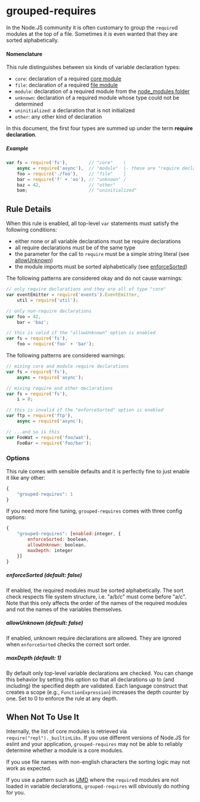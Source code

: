 # grouped-requires
In the Node.JS community it is often customary to group the `require`d modules at the top of a file. Sometimes it is even wanted that they are sorted alphabetically.

#### Nomenclature
This rule distinguishes between six kinds of variable declaration types:
 - `core`: declaration of a required [core module][1]
 - `file`: declaration of a required [file module][2]
 - `module`: declaration of a required module from the [node_modules folder][3]
 - `unknown`: declaration of a required module whose type could not be determined
 - `uninitialized`: a declaration that is not initialized
 - `other`: any other kind of declaration

In this document, the first four types are summed up under the term **require declaration**.

##### Example
```javascript
var fs = require('fs'),        // "core"    \
    async = require('async'),  // "module"  |- these are "require declaration"s
    foo = require('./foo'),    // "file"    |
    bar = require('f' + 'oo'), // "unknown" /
    baz = 42,                  // "other"
    bam;                       // "uninitialized"
```

## Rule Details

When this rule is enabled, all top-level `var` statements must satisfy the following conditions:

 - either none or all variable declarations must be require declarations
 - all require declarations must be of the same type
 - the parameter for the call to `require` must be a simple string literal (see [allowUnknown](grouped-requires.md#allowunknown-default-false))
 - the module imports must be sorted alphabetically (see [enforceSorted](grouped-requires.md#enforcesorted-default-false))

The following patterns are considered okay and do not cause warnings:

```js
// only require declarations and they are all of type "core"
var eventEmitter = require('events').EventEmitter,
    util = require('util');

// only non-require declarations
var foo = 42,
    bar = 'baz';

// this is valid if the "allowUnknown" option is enabled
var fs = require('fs'),
    foo = require('foo' + 'bar');
```

The following patterns are considered warnings:

```js
// mixing core and module require declarations
var fs = require('fs'),
    async = require('async');

// mixing require and other declarations
var fs = require('fs'),
    i = 0;

// this is invalid if the "enforceSorted" option is enabled
var ftp = require('ftp'),
    async = require('async');

// ...and so is this
var FooWat = require('foo/wat'),
    FooBar = require('foo/bar');
```

### Options

This rule comes with sensible defaults and it is perfectly fine to just enable it like any other:

```js
{
    "grouped-requires": 1
}
```

If you need more fine tuning, `grouped-requires` comes with three config options:
```js
{
    "grouped-requires": [enabled:integer, {
        enforceSorted: boolean,
        allowUnknown: boolean,
        maxDepth: integer
    }]
}
```

##### enforceSorted (default: false)
If enabled, the required modules must be sorted alphabetically. The sort check respects file system structure, i.e. "a/b/c" must come before "a/c". Note that this only affects the order of the names of the required modules and not the names of the variables themselves.

##### allowUnknown (default: false)
If enabled, unknown require declarations are allowed. They are ignored when `enforceSorted` checks the correct sort order.

##### maxDepth (default: 1)
By default only top-level variable declarations are checked. You can change this behavior by setting this option so that all declarations up to (and including) the specified depth are validated. Each language construct that creates a scope (e.g., `FunctionExpression`) increases the depth counter by one. Set to 0 to enforce the rule at any depth.


## When Not To Use It
Internally, the list of core modules is retrieved via `require("repl")._builtinLibs`. If you use different versions of Node.JS for eslint and your application, `grouped-requires` may not be able to reliably determine whether a module is a core modules.

If you use file names with non-english characters the sorting logic may not work as expected.

If you use a pattern such as [UMD][4] where the `require`d modules are not loaded in variable declarations, `grouped-requires` will obviously do nothing for you.


[1]: http://nodejs.org/api/modules.html#modules_core_modules
[2]: http://nodejs.org/api/modules.html#modules_file_modules
[3]: http://nodejs.org/api/modules.html#modules_loading_from_node_modules_folders
[4]: https://github.com/umdjs/umd
